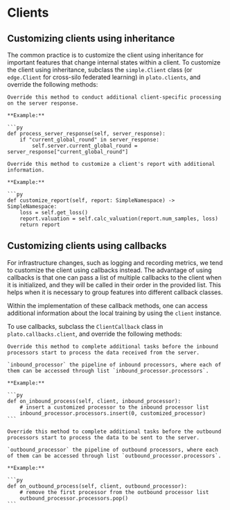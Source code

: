 # Clients

## Customizing clients using inheritance

The common practice is to customize the client using inheritance for important features that change internal states within a client. To customize the client using inheritance, subclass the `simple.Client` class (or `edge.Client` for cross-silo federated learning) in `plato.clients`, and override the following methods:

```{admonition} **process_server_response(self, server_response)**
Override this method to conduct additional client-specific processing on the server response.

**Example:**

```py
def process_server_response(self, server_response):
    if "current_global_round" in server_response:
        self.server.current_global_round = server_response["current_global_round"]
```

```{admonition} **customize_report(self, report)**
Override this method to customize a client's report with additional information.

**Example:**

```py
def customize_report(self, report: SimpleNamespace) -> SimpleNamespace:
    loss = self.get_loss()
    report.valuation = self.calc_valuation(report.num_samples, loss)
    return report
```

## Customizing clients using callbacks

For infrastructure changes, such as logging and recording metrics, we tend to customize the client using callbacks instead. The advantage of using callbacks is that one can pass a list of multiple callbacks to the client when it is initialized, and they will be called in their order in the provided list. This helps when it is necessary to group features into different callback classes.

Within the implementation of these callback methods, one can access additional information about the local training by using the `client` instance. 

To use callbacks, subclass the `ClientCallback` class in `plato.callbacks.client`, and override the following methods:


````{admonition} **on_inbound_process(self, client, inbound_processor)**
Override this method to complete additional tasks before the inbound processors start to process the data received from the server.

`inbound_processor` the pipeline of inbound processors, where each of them can be accessed through list `inbound_processor.processors`.

**Example:**

```py
def on_inbound_process(self, client, inbound_processor):
    # insert a customized processor to the inbound processor list
    inbound_processor.processors.insert(0, customized_processor) 
```
````

````{admonition} **on_outbound_process(self, client, outbound_processor)**
Override this method to complete additional tasks before the outbound processors start to process the data to be sent to the server.

`outbound_processor` the pipeline of outbound processors, where each of them can be accessed through list `outbound_processor.processors`.

**Example:**

```py
def on_outbound_process(self, client, outbound_processor):
    # remove the first processor from the outbound processor list
    outbound_processor.processors.pop() 
```
````